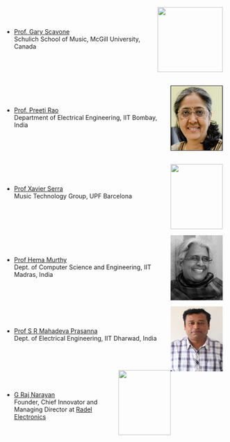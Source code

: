 <img src="http://www.music.mcgill.ca/~gary/images/gary2.jpg" alt="" height="150" width="150" align="right"/>  
<br/><br/>  

* <a href="http://www.music.mcgill.ca/~gary/">Prof. Gary Scavone</a>  
Schulich School of Music, McGill University, Canada
 <br/><br/>  
 <br/><br/>
 
 <img src="prao.jpg" alt="" height="150" width="120" align="right"/>  
<br/><br/>  

* <a href="https://www.ee.iitb.ac.in/web/people/faculty/home/prao">Prof. Preeti Rao</a>  
Department of Electrical Engineering, IIT Bombay, India
 <br/><br/>    
  <br/><br/>
  
<img src="https://upload.wikimedia.org/wikipedia/commons/7/7d/Xavier_Serra_1%2C_Music_Hack_Day_Barcelona_2012.jpg" alt="" height="150" width="120" align="right"/>
<br/><br/>  
 
* <a href="https://www.upf.edu/web/xavier-serra">Prof Xavier Serra</a>  
Music Technology Group, UPF Barcelona  
<br/><br/>
<br/><br/>

<img src="HAM.jpg" alt="" height="150" width="120" align="right"/>
<br/><br/>  
 
* <a href="https://www.cse.iitm.ac.in/profile.php?arg=Mjk=">Prof Hema Murthy</a>  
Dept. of Computer Science and Engineering, IIT Madras, India
<br/><br/>
<br/><br/>

<img src="IMG_0589.JPG" alt="" height="150" width="120" align="right"/>
<br/><br/>  
 
* <a href="https://www.iitdh.ac.in/prasanna/">Prof S R Mahadeva Prasanna</a>  
Dept. of Electrical Engineering, IIT Dharwad, India 
<br/><br/>
<br/><br/>

<img src="http://grajnarayan.com/wp-content/uploads/2014/11/Founder-GRN-624x689.jpg" alt="" height="150" width="120" align="right"/>
<br/><br/>  
 
* <a href="http://grajnarayan.com/about-grajnarayan/">G Raj Narayan</a>  
Founder, Chief Innovator and Managing Director at <a href="https://www.radel.in/">Radel Electronics</a>
<br/><br/>
<br/><br/>
